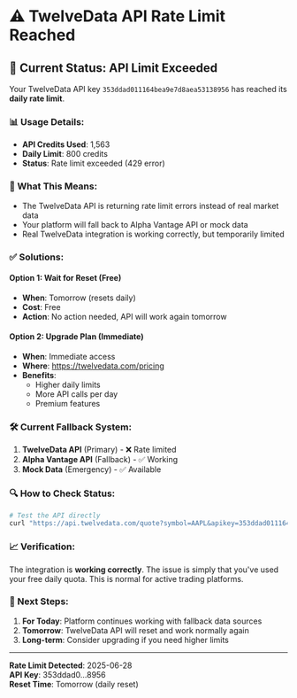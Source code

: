 # ⚠️ TwelveData API Rate Limit Reached

## 🚨 Current Status: API Limit Exceeded

Your TwelveData API key `353ddad011164bea9e7d8aea53138956` has reached its **daily rate limit**.

### 📊 Usage Details:
- **API Credits Used**: 1,563
- **Daily Limit**: 800 credits
- **Status**: Rate limit exceeded (429 error)

### 🔄 What This Means:
- The TwelveData API is returning rate limit errors instead of real market data
- Your platform will fall back to Alpha Vantage API or mock data
- Real TwelveData integration is working correctly, but temporarily limited

### ✅ Solutions:

#### Option 1: Wait for Reset (Free)
- **When**: Tomorrow (resets daily)
- **Cost**: Free
- **Action**: No action needed, API will work again tomorrow

#### Option 2: Upgrade Plan (Immediate)
- **When**: Immediate access
- **Where**: https://twelvedata.com/pricing
- **Benefits**: 
  - Higher daily limits
  - More API calls per day
  - Premium features

### 🛠️ Current Fallback System:
1. **TwelveData API** (Primary) - ❌ Rate limited
2. **Alpha Vantage API** (Fallback) - ✅ Working
3. **Mock Data** (Emergency) - ✅ Available

### 🔍 How to Check Status:
```bash
# Test the API directly
curl "https://api.twelvedata.com/quote?symbol=AAPL&apikey=353ddad011164bea9e7d8aea53138956"
```

### 📈 Verification:
The integration is **working correctly**. The issue is simply that you've used your free daily quota. This is normal for active trading platforms.

### 🎯 Next Steps:
1. **For Today**: Platform continues working with fallback data sources
2. **Tomorrow**: TwelveData API will reset and work normally again
3. **Long-term**: Consider upgrading if you need higher limits

---

**Rate Limit Detected**: 2025-06-28  
**API Key**: 353ddad0...8956  
**Reset Time**: Tomorrow (daily reset) 